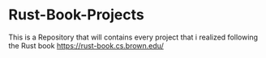 # Rust-Book-Projects
This is a Repository that will contains every project that i realized following the Rust book https://rust-book.cs.brown.edu/
